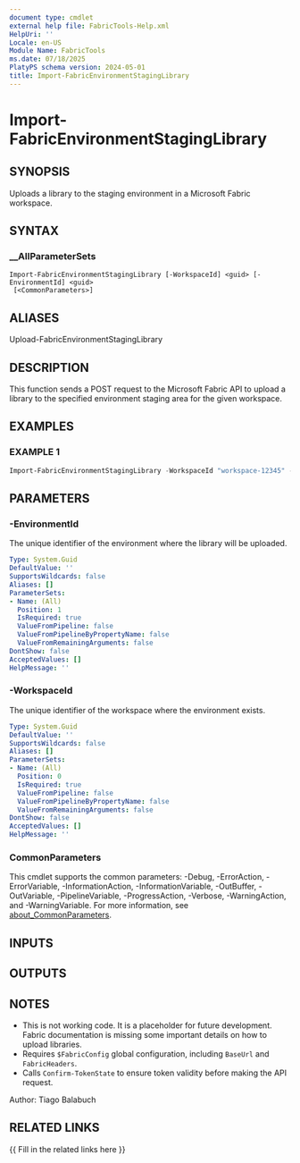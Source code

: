 ```yaml
---
document type: cmdlet
external help file: FabricTools-Help.xml
HelpUri: ''
Locale: en-US
Module Name: FabricTools
ms.date: 07/18/2025
PlatyPS schema version: 2024-05-01
title: Import-FabricEnvironmentStagingLibrary
---
```


# Import-FabricEnvironmentStagingLibrary

## SYNOPSIS

Uploads a library to the staging environment in a Microsoft Fabric workspace.

## SYNTAX

### __AllParameterSets

```
Import-FabricEnvironmentStagingLibrary [-WorkspaceId] <guid> [-EnvironmentId] <guid>
 [<CommonParameters>]
```

## ALIASES

Upload-FabricEnvironmentStagingLibrary

## DESCRIPTION

This function sends a POST request to the Microsoft Fabric API to upload a library to the specified
environment staging area for the given workspace.

## EXAMPLES

### EXAMPLE 1

```powershell
Import-FabricEnvironmentStagingLibrary -WorkspaceId "workspace-12345" -EnvironmentId "env-67890"
```

## PARAMETERS

### -EnvironmentId

The unique identifier of the environment where the library will be uploaded.

```yaml
Type: System.Guid
DefaultValue: ''
SupportsWildcards: false
Aliases: []
ParameterSets:
- Name: (All)
  Position: 1
  IsRequired: true
  ValueFromPipeline: false
  ValueFromPipelineByPropertyName: false
  ValueFromRemainingArguments: false
DontShow: false
AcceptedValues: []
HelpMessage: ''
```

### -WorkspaceId

The unique identifier of the workspace where the environment exists.

```yaml
Type: System.Guid
DefaultValue: ''
SupportsWildcards: false
Aliases: []
ParameterSets:
- Name: (All)
  Position: 0
  IsRequired: true
  ValueFromPipeline: false
  ValueFromPipelineByPropertyName: false
  ValueFromRemainingArguments: false
DontShow: false
AcceptedValues: []
HelpMessage: ''
```

### CommonParameters

This cmdlet supports the common parameters: -Debug, -ErrorAction, -ErrorVariable,
-InformationAction, -InformationVariable, -OutBuffer, -OutVariable, -PipelineVariable,
-ProgressAction, -Verbose, -WarningAction, and -WarningVariable. For more information, see
[about_CommonParameters](https://go.microsoft.com/fwlink/?LinkID=113216).

## INPUTS

## OUTPUTS

## NOTES

- This is not working code.
It is a placeholder for future development.
Fabric documentation is missing some important details on how to upload libraries.
- Requires `$FabricConfig` global configuration, including `BaseUrl` and `FabricHeaders`.
- Calls `Confirm-TokenState` to ensure token validity before making the API request.

Author: Tiago Balabuch

## RELATED LINKS

{{ Fill in the related links here }}

